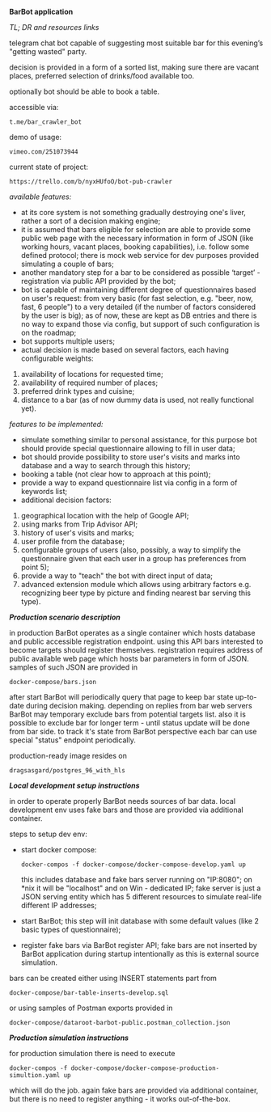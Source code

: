 **BarBot application**

_TL; DR and resources links_

telegram chat bot capable of suggesting most suitable bar for this evening’s "getting wasted" party.

decision is provided in a form of a sorted list, making sure there are vacant places, preferred selection of drinks/food available too.

optionally bot should be able to book a table.

accessible via:

`t.me/bar_crawler_bot`

demo of usage:

`vimeo.com/251073944`

current state of project:

`https://trello.com/b/nyxHUfoO/bot-pub-crawler`

_available features:_

- at its core system is not something gradually destroying one's liver, rather a sort of a decision making engine;
- it is assumed that bars eligible for selection are able to provide some public web page with the necessary information 
  in form of JSON (like working hours, vacant places, booking capabilities), i.e. follow some defined protocol;
  there is mock web service for dev purposes provided simulating a couple of bars; 
- another mandatory step for a bar to be considered as possible ‘target’ - registration via public API provided by the bot;
- bot is capable of maintaining different degree of questionnaires based on user's request:
  from very basic (for fast selection, e.g. "beer, now, fast, 6 people") to a very detailed (if the number of factors considered by the user is big);
  as of now, these are kept as DB entries and there is no way to expand those via config, but support of such configuration is on the roadmap;
- bot supports multiple users;
- actual decision is made based on several factors, each having configurable weights:
1) availability of locations for requested time;
2) availability of required number of places;
3) preferred drink types and cuisine;
4) distance to a bar (as of now dummy data is used, not really functional yet).

_features to be implemented:_

- simulate something similar to personal assistance, for this purpose bot should provide special questionnaire allowing to fill in user data;
- bot should provide possibility to store user's visits and marks into database and a way to search through this history;
- booking a table (not clear how to approach at this point);
- provide a way to expand questionnaire list via config in a form of keywords list; 
- additional decision factors:
1) geographical location with the help of Google API;
2) using marks from Trip Advisor API;
3) history of user's visits and marks;
4) user profile from the database;
5) configurable groups of users
   (also, possibly, a way to simplify the questionnaire given that each user in a group has preferences from point 5);
6) provide a way to "teach" the bot with direct input of data;
7) advanced extension module which allows using arbitrary factors
   e.g. recognizing beer type by picture and finding nearest bar serving this type).


***Production scenario description***

in production BarBot operates as a single container which hosts database and public accessible registration endpoint.
using this API bars interested to become targets should register themselves.
registration requires address of public available web page which hosts bar parameters in form of JSON.
samples of such JSON are provided in
  
`docker-compose/bars.json`

after start BarBot will periodically query that page to keep bar state up-to-date during decision making.
depending on replies from bar web servers BarBot may temporary exclude bars from potential targets list.
also it is possible to exclude bar for longer term - until status update will be done from bar side.
to track it's state from BarBot perspective each bar can use special "status" endpoint periodically.

production-ready image resides on

`dragsasgard/postgres_96_with_hls`


***Local development setup instructions***

in order to operate properly BarBot needs sources of bar data.
local development env uses fake bars and those are provided via additional container.

steps to setup dev env:
- start docker compose:

  `docker-compos -f docker-compose/docker-compose-develop.yaml up`
  
  this includes database and fake bars server running on "IP:8080"; on *nix it will be "localhost" and on Win - dedicated IP; 
  fake server is just a JSON serving entity which has 5 different resources to simulate real-life different IP addresses;
- start BarBot;
  this step will init database with some default values (like 2 basic types of questionnaire);
- register fake bars via BarBot register API;
  fake bars are not inserted by BarBot application during startup intentionally as this is external source simulation.
  
bars can be created either using INSERT statements part from

`docker-compose/bar-table-inserts-develop.sql`

or using samples of Postman exports provided in

`docker-compose/dataroot-barbot-public.postman_collection.json`


***Production simulation instructions***

for production simulation there is need to execute

`docker-compos -f docker-compose/docker-compose-production-simultion.yaml up`
 
which will do the job.
again fake bars are provided via additional container, but there is no need to register anything - it works out-of-the-box.